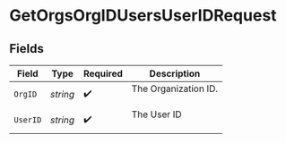 # GetOrgsOrgIDUsersUserIDRequest


## Fields

| Field                  | Type                   | Required               | Description            |
| ---------------------- | ---------------------- | ---------------------- | ---------------------- |
| `OrgID`                | *string*               | :heavy_check_mark:     | The Organization ID.<br/><br/> |
| `UserID`               | *string*               | :heavy_check_mark:     | The User ID<br/><br/>  |